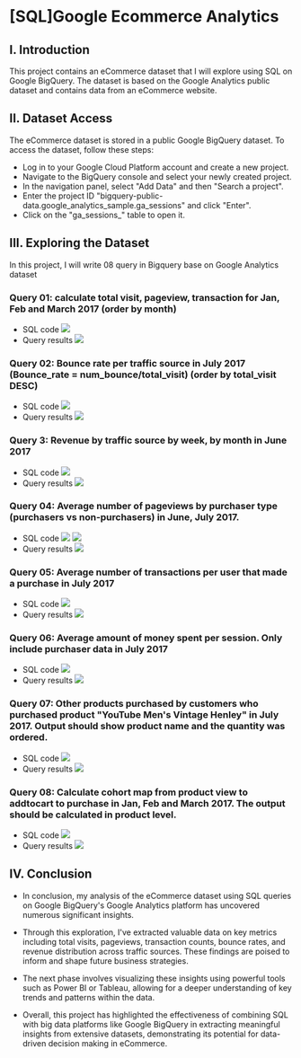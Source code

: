 # [SQL]Google Ecommerce Analytics
## I. Introduction
This project contains an eCommerce dataset that I will explore using SQL on Google BigQuery. The dataset is based on the Google Analytics public dataset and contains data from an eCommerce website.
## II. Dataset Access
The eCommerce dataset is stored in a public Google BigQuery dataset. To access the dataset, follow these steps:
- Log in to your Google Cloud Platform account and create a new project.
- Navigate to the BigQuery console and select your newly created project.
- In the navigation panel, select "Add Data" and then "Search a project".
- Enter the project ID "bigquery-public-data.google_analytics_sample.ga_sessions" and click "Enter".
- Click on the "ga_sessions_" table to open it.
## III. Exploring the Dataset
In this project, I will write 08 query in Bigquery base on Google Analytics dataset
### Query 01: calculate total visit, pageview, transaction for Jan, Feb and March 2017 (order by month)
- SQL code
![](https://github.com/user-attachments/assets/22a577cf-e253-4f07-86b5-c2840aee6840)
- Query results
![](https://github.com/user-attachments/assets/dcf453ef-e376-4ef2-9ea2-c855778eb7c0)
### Query 02: Bounce rate per traffic source in July 2017 (Bounce_rate = num_bounce/total_visit) (order by total_visit DESC)
- SQL code
![](https://github.com/user-attachments/assets/c1a0aefb-2c46-4b1b-8653-0a55f85c46e5)
- Query results
![](https://github.com/user-attachments/assets/8e160da1-42c3-4600-9ad5-e326a1969560)
### Query 3: Revenue by traffic source by week, by month in June 2017
- SQL code
![](https://github.com/user-attachments/assets/f010d619-c535-4069-b614-d490d64e6beb)
- Query results
![](https://github.com/user-attachments/assets/8df2d5ee-45a6-47f7-a1db-e52faa58e81d)
### Query 04: Average number of pageviews by purchaser type (purchasers vs non-purchasers) in June, July 2017.
- SQL code
![](https://github.com/user-attachments/assets/63a8a433-6d75-467a-8d9a-912b115029f1)
![](https://github.com/user-attachments/assets/836955b7-0b93-4f82-85cd-24a552a14979)
- Query results
![](https://github.com/user-attachments/assets/b3aab64b-d2d3-47dc-acde-2e0d3d999a57)
### Query 05: Average number of transactions per user that made a purchase in July 2017
- SQL code
![](https://github.com/user-attachments/assets/4af8b0c5-6423-4ac3-a13d-3bf36c0010b2)
- Query results
![](https://github.com/user-attachments/assets/9c8f6866-f85d-49d7-ac5e-794f863d0800)
### Query 06: Average amount of money spent per session. Only include purchaser data in July 2017
- SQL code
![](https://github.com/user-attachments/assets/68768db2-b6cd-46e8-9a10-fc1b4bdec494)
- Query results
![](https://github.com/user-attachments/assets/49006e9b-d113-449c-9785-6cdd7b292540)
### Query 07: Other products purchased by customers who purchased product "YouTube Men's Vintage Henley" in July 2017. Output should show product name and the quantity was ordered.
- SQL code
![](https://github.com/user-attachments/assets/60016fa9-41b8-443e-b583-ccee375cd3e9)
- Query results
![](https://github.com/user-attachments/assets/0df634d4-1e33-4d23-a201-ac4e8415bd3f)
### Query 08: Calculate cohort map from product view to addtocart to purchase in Jan, Feb and March 2017. The output should be calculated in product level.
- SQL code
![](https://github.com/user-attachments/assets/87e7ba1d-06aa-41b6-bf38-1cac0baf4f62)
- Query results
![](https://github.com/user-attachments/assets/c7503b9d-50be-4237-bda0-a714462f6b68)
## IV. Conclusion
- In conclusion, my analysis of the eCommerce dataset using SQL queries on Google BigQuery's Google Analytics platform has uncovered numerous significant insights.

- Through this exploration, I've extracted valuable data on key metrics including total visits, pageviews, transaction counts, bounce rates, and revenue distribution across traffic sources. These findings are poised to inform and shape future business strategies.

- The next phase involves visualizing these insights using powerful tools such as Power BI or Tableau, allowing for a deeper understanding of key trends and patterns within the data.

- Overall, this project has highlighted the effectiveness of combining SQL with big data platforms like Google BigQuery in extracting meaningful insights from extensive datasets, demonstrating its potential for data-driven decision making in eCommerce.
